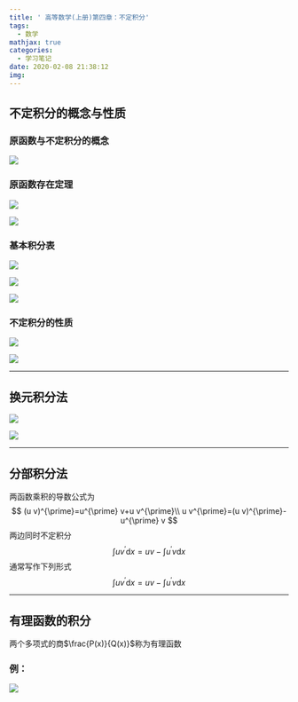 ```yaml
---
title: ' 高等数学(上册)第四章：不定积分'
tags:
  - 数学
mathjax: true
categories:
  - 学习笔记
date: 2020-02-08 21:38:12
img:
---
```


## 不定积分的概念与性质

### 原函数与不定积分的概念

![](https://raw.githubusercontent.com/a347807131/ms/master/images/20200208214009.png)

### 原函数存在定理

![](https://raw.githubusercontent.com/a347807131/ms/master/images/20200208214104.png)

![](https://raw.githubusercontent.com/a347807131/ms/master/images/20200208214144.png)

### 基本积分表

![](https://raw.githubusercontent.com/a347807131/ms/master/images/20200208214935.png)

![](https://raw.githubusercontent.com/a347807131/ms/master/images/20200208214953.png)

![](https://raw.githubusercontent.com/a347807131/ms/master/images/20200208220220.png)



### 不定积分的性质

![](https://raw.githubusercontent.com/a347807131/ms/master/images/20200208215053.png)

![](https://raw.githubusercontent.com/a347807131/ms/master/images/20200208215113.png)

---

## 换元积分法

![](https://raw.githubusercontent.com/a347807131/ms/master/images/20200208215235.png)

![](https://raw.githubusercontent.com/a347807131/ms/master/images/20200208215550.png)

---

## 分部积分法

两函数乘积的导数公式为
$$
(u v)^{\prime}=u^{\prime} v+u v^{\prime}\\
u v^{\prime}=(u v)^{\prime}-u^{\prime} v
$$
两边同时不定积分
$$
\int u v^{\prime} \mathrm{d} x=u v-\int u^{\prime} v \mathrm{d} x
$$
通常写作下列形式
$$
\int u v^{\prime} \mathrm{d} x=u v-\int u^{\prime} v \mathrm{d} x
$$

---

## 有理函数的积分

两个多项式的商$\frac{P(x)}{Q(x)}$称为有理函数

### **例：**

![](https://raw.githubusercontent.com/a347807131/ms/master/images/20200208221828.png)

